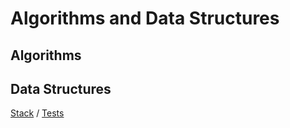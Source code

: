 # Algorithms and Data Structures 

## Algorithms

## Data Structures
[Stack](src/data_structures/stack.py) / [Tests](src/tests/data_structures/test_stack.py)


